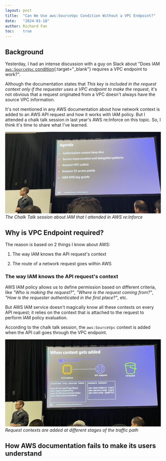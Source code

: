 ```yaml
---
layout: post
title:  "Can We Use aws:SourceVpc Condition Without a VPC Endpoint?"
date:   "2024-01-18"
author: Richard Fan
toc:    true
---
```


## Background

Yesterday, I had an intense discussion with a guy on Slack about "Does IAM [`aws:SourceVpc` condition](https://docs.aws.amazon.com/IAM/latest/UserGuide/reference_policies_condition-keys.html#condition-keys-sourcevpc){:target="_blank"} requires a VPC endpoint to work?".

Although the documentation states that _This key is included in the request context only if the requester uses a VPC endpoint to make the request_, it's not obvious that a request originated from a VPC doesn't always have the source VPC information.

It's not mentioned in any AWS documentation about how network context is added to an AWS API request and how it works with IAM policy. But I attended a chalk talk session in last year's AWS re:Inforce on this topic. So, I think it's time to share what I've learned.

![The Chalk Talk session about IAM that I attended in AWS re:Inforce](/assets/images/63374aa3-5367-4183-b489-c7d484039f52.jpg)
_The Chalk Talk session about IAM that I attended in AWS re:Inforce_

## Why is VPC Endpoint required?

The reason is based on 2 things I know about AWS:

1. The way IAM knows the API request's context

1. The route of a network request goes within AWS

### The way IAM knows the API request's context

AWS IAM policy allows us to define permission based on different criteria, like _"Who is making the request?"_, _"Where is the request coming from?"_, _"How is the requester authenticated in the first place?"_, etc.

But AWS IAM service doesn't magically know all these contexts on every API request; it relies on the context that is attached to the request to perform IAM policy evaluation.

According to the chalk talk session, the `aws:SourceVpc` context is added when the API call goes through the VPC endpoint.

![Request contexts are added at different stages of the traffic path](/assets/images/85d12612-0bb7-45c9-9bab-3d03d445dd1e.jpg)
_Request contexts are added at different stages of the traffic path_

## How AWS documentation fails to make its users understand
